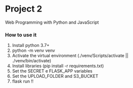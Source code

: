 # Project 2

Web Programming with Python and JavaScript

### How to use it

1. Install python 3.7+
2. python -m venv venv
3. Activate the virtual environment (./venv/Scripts/activate || ./venv/bin/activate)
4. Install libraries (pip install -r requirements.txt)
5. Set the SECRET e FLASK_APP variables
6. Set the UPLOAD_FOLDER and S3_BUCKET 
7. flask run !!